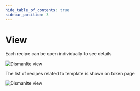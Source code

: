 ```yaml
---
hide_table_of_contents: true
sidebar_position: 3
---
```


# View

Each recipe can be open individually to see details

![Dismanlte view](/img/market/mechanics-gaming/recipes/dismanlte/dismanlte_view.png)

The list of recipes related to template is shown on token page

![Dismanlte view](/img/market/mechanics-gaming/recipes/dismanlte/dismanlte_token.png)
